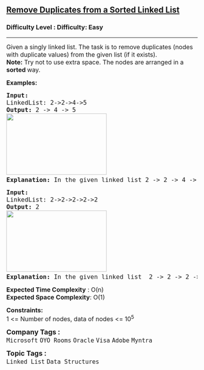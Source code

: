 <h2><a href="https://www.geeksforgeeks.org/problems/remove-duplicate-element-from-sorted-linked-list/1">Remove Duplicates from a Sorted Linked List</a></h2><h3>Difficulty Level : Difficulty: Easy</h3><hr><div class="problems_problem_content__Xm_eO" bis_skin_checked="1"><p><span style="font-size: 12pt;">Given a singly linked list. The task is to remove duplicates (nodes with duplicate values) from the given list (if it exists).</span><br><span style="font-size: 12pt;"><strong>Note:</strong> Try not to use extra space. The nodes are arranged in a <strong>sorted </strong>way.</span></p>
<p><span style="font-size: 12pt;"><strong>Examples:</strong></span></p>
<pre><span style="font-size: 12pt;"><strong>Input:
</strong>LinkedList: 2-&gt;2-&gt;4-&gt;5
<strong>Output: </strong>2 -&gt; 4 -&gt; 5<br><img src="https://media.geeksforgeeks.org/img-practice/prod/addEditProblem/700196/Web/Other/blobid0_1723610760.png" width="264" height="161"><strong>
Explanation: </strong>In the given linked list 2 -&gt; 2 -&gt; 4 -&gt; 5, only 2 occurs more than 1 time. So we need to remove it once.
</span></pre>
<pre><span style="font-size: 12pt;"><strong>Input:
</strong>LinkedList: 2-&gt;2-&gt;2-&gt;2-&gt;2
<strong>Output: </strong>2<br><img src="https://media.geeksforgeeks.org/img-practice/prod/addEditProblem/700196/Web/Other/blobid1_1723610768.png" width="264" height="161"><strong>
Explanation: </strong>In the given linked list  2 -&gt; 2 -&gt; 2 -&gt; 2, 2 is the only element and is repeated 5 times. So we need to remove any four 2.</span></pre>
<p><span style="font-size: 12pt;"><strong>Expected Time Complexity</strong> : O(n)<br><strong>Expected Space</strong>&nbsp;</span><strong style="font-family: -apple-system, BlinkMacSystemFont, 'Segoe UI', Roboto, Oxygen, Ubuntu, Cantarell, 'Open Sans', 'Helvetica Neue', sans-serif; font-size: 16px;">Complexity</strong><span style="font-size: 12pt; font-family: -apple-system, BlinkMacSystemFont, 'Segoe UI', Roboto, Oxygen, Ubuntu, Cantarell, 'Open Sans', 'Helvetica Neue', sans-serif;">: O(1)</span></p>
<p><span style="font-size: 12pt;"><strong>Constraints:</strong><br>1 &lt;= Number of nodes, data of nodes &lt;= 10<sup>5&nbsp;<br></sup></span></p></div><p><span style=font-size:18px><strong>Company Tags : </strong><br><code>Microsoft</code>&nbsp;<code>OYO Rooms</code>&nbsp;<code>Oracle</code>&nbsp;<code>Visa</code>&nbsp;<code>Adobe</code>&nbsp;<code>Myntra</code>&nbsp;<br><p><span style=font-size:18px><strong>Topic Tags : </strong><br><code>Linked List</code>&nbsp;<code>Data Structures</code>&nbsp;